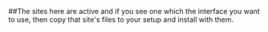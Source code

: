 ##The sites here are active and if you see one which the interface you want to use, then copy that site's files to your setup and install with them.
